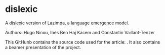 # dislexic
A dislexic version of Lazimpa, a language emergence model.

Authors: Hugo Ninou, Inès Ben Haj Kacem and Constantin Vaillant-Tenzer

This GitHunb contains the source code used for the article: . It also contains a beamer presentation of the project.
